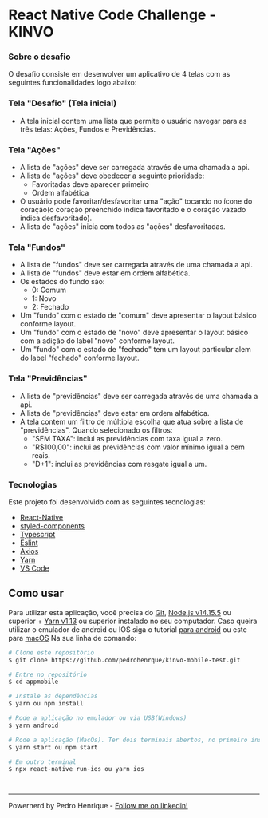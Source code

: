 <h1 align="left">
<br>
 React Native Code Challenge - KINVO
</h1>

### Sobre o desafio

O desafio consiste em desenvolver um aplicativo de 4 telas com as seguintes funcionalidades logo abaixo:

### Tela "Desafio" (Tela inicial)

- A tela inicial contem uma lista que permite o usuário navegar para as três telas: Ações, Fundos e Previdências.

### Tela "Ações"

- A lista de "ações" deve ser carregada através de uma chamada a api.
- A lista de "ações" deve obedecer a seguinte prioridade:
  - Favoritadas deve aparecer primeiro
  - Ordem alfabética
- O usuário pode favoritar/desfavoritar uma "ação" tocando no ícone do coração(o coração preenchido indica favoritado e o coração vazado indica desfavoritado).
- A lista de "ações" inicia com todos as "ações" desfavoritadas.

### Tela "Fundos"

- A lista de "fundos" deve ser carregada através de uma chamada a api.
- A lista de "fundos" deve estar em ordem alfabética.
- Os estados do fundo são:
  - 0: Comum
  - 1: Novo
  - 2: Fechado
- Um "fundo" com o estado de "comum" deve apresentar o layout básico conforme layout.
- Um "fundo" com o estado de "novo" deve apresentar o layout básico com a adição do label "novo" conforme layout.
- Um "fundo" com o estado de "fechado" tem um layout particular alem do label "fechado" conforme layout.

### Tela "Previdências"

- A lista de "previdências" deve ser carregada através de uma chamada a api.
- A lista de "previdências" deve estar em ordem alfabética.
- A tela contem um filtro de múltipla escolha que atua sobre a lista de "previdências". Quando selecionado os filtros:
  - "SEM TAXA": inclui as previdências com taxa igual a zero.
  - "R$100,00": inclui as previdências com valor mínimo igual a cem reais.
  - "D+1": inclui as previdências com resgate igual a um.

### Tecnologias

Este projeto foi desenvolvido com as seguintes tecnologias:

- [React-Native]
- [styled-components][react-native]
- [Typescript][typescript]
- [Eslint][eslint]
- [Axios][axios]
- [Yarn]
- [VS Code][vc]

## Como usar

Para utilizar esta aplicação, você precisa do [Git](https://git-scm.com), [Node.js v14.15.5][nodejs] ou superior + [Yarn v1.13][yarn] ou superior instalado no seu computador. Caso queira utilizar o emulador de android ou IOS siga o tutorial [para android](https://react-native.rocketseat.dev/android/windows) ou este para [macOS](https://react-native.rocketseat.dev/android/macos) Na sua linha de comando:

```bash
# Clone este repositório
$ git clone https://github.com/pedrohenrque/kinvo-mobile-test.git

# Entre no repositório
$ cd appmobile

# Instale as dependências
$ yarn ou npm install

# Rode a aplicação no emulador ou via USB(Windows)
$ yarn android

# Rode a aplicação (MacOs). Ter dois terminais abertos, no primeiro insira
$ yarn start ou npm start

# Em outro terminal
$ npx react-native run-ios ou yarn ios




```

---

Powernerd by Pedro Henrique - [Follow me on linkedin!](https://www.linkedin.com/in/pedrohenrque/)

[nodejs]: https://nodejs.org/
[styled-components]: https://styled-components.com/
[reactjs]: https://pt-br.reactjs.org/
[typescript]: https://reactnative.dev/docs/typescript
[react-native]: https://reactnative.dev/
[axios]: https://github.com/axios/axios
[yarn]: https://yarnpkg.com/
[vc]: https://code.visualstudio.com/
[eslint]: https://eslint.org/
[vceditconfig]: https://marketplace.visualstudio.com/items?itemName=EditorConfig.EditorConfig
[vceslint]: https://marketplace.visualstudio.com/items?itemName=dbaeumer.vscode-eslint
